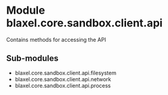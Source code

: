 Module blaxel.core.sandbox.client.api
=====================================
Contains methods for accessing the API

Sub-modules
-----------
* blaxel.core.sandbox.client.api.filesystem
* blaxel.core.sandbox.client.api.network
* blaxel.core.sandbox.client.api.process